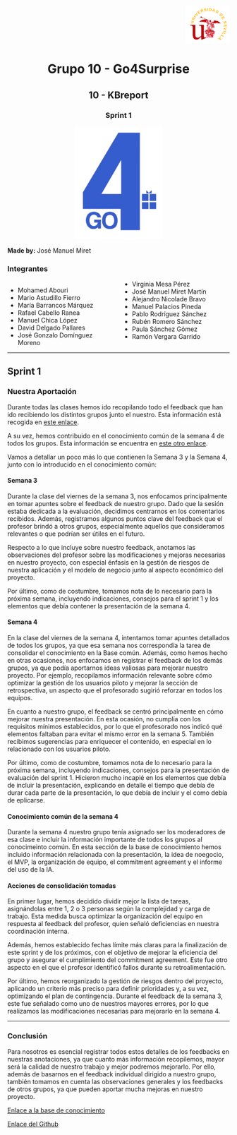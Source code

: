 
<div align="right">
    <img src="../logo_US.png" alt="Go4Surprise Logo" width="100">
</div>
<div align="center">

# Grupo 10 - Go4Surprise

## 10 - KBreport

### Sprint 1

<img src="../logo_Go4Surprise.png" alt="Go4Surprise Logo" width="200">

</div>

**Made by:** José Manuel Miret


### Integrantes
<div style="columns: 2; -webkit-columns: 2; -moz-columns: 2;">

- Mohamed Abouri  
- Mario Astudillo Fierro  
- María Barrancos Márquez  
- Rafael Cabello Ranea  
- Manuel Chica López  
- David Delgado Pallares  
- José Gonzalo Domínguez Moreno  
- Virginia Mesa Pérez  
- José Manuel Miret Martín  
- Alejandro Nicolade Bravo  
- Manuel Palacios Pineda  
- Pablo Rodríguez Sánchez  
- Rubén Romero Sánchez  
- Paula Sánchez Gómez  
- Ramón Vergara Garrido  

</div>

---

## **Sprint 1**

### **Nuestra Aportación**

Durante todas las clases hemos ido recopilando todo el feedback que han ido recibiendo los distintos grupos junto el nuestro. Esta información está recogida en [este enlace](https://bcc2425.vercel.app/docs/grupos-tarde/Grupo%2010).

A su vez, hemos contribuido en el conocimiento común de la semana 4 de todos los grupos. Esta información se encuentra en [este otro enlace](https://bcc2425.vercel.app/docs/category/conocimiento-com%C3%BAn).

Vamos a detallar un poco más lo que contienen la Semana 3 y la Semana 4, junto con lo introducido en el conocimiento común:

#### **Semana 3**
Durante la clase del viernes de la semana 3, nos enfocamos principalmente en tomar apuntes sobre el feedback de nuestro grupo. Dado que la sesión estaba dedicada a la evaluación, decidimos centrarnos en los comentarios recibidos. Además, registramos algunos puntos clave del feedback que el profesor brindó a otros grupos, especialmente aquellos que consideramos relevantes o que podrían ser útiles en el futuro.

Respecto a lo que incluye sobre nuestro feedback, anotamos las observaciones del profesor sobre las modificaciones y mejoras necesarias en nuestro proyecto, con especial énfasis en la gestión de riesgos de nuestra aplicación y el modelo de negocio junto al aspecto económico del proyecto.

Por último, como de costumbre, tomamos nota de lo necesario para la próxima semana, incluyendo indicaciones, consejos para el sprint 1 y los elementos que debía contener la presentación de la semana 4.


#### **Semana 4**
En la clase del viernes de la semana 4, intentamos tomar apuntes detallados de todos los grupos, ya que esa semana nos correspondía la tarea de consolidar el conocimiento en la Base común. Además, como hemos hecho en otras ocasiones, nos enfocamos en registrar el feedback de los demás grupos, ya que podía aportarnos ideas valiosas para mejorar nuestro proyecto. Por ejemplo, recopilamos información relevante sobre cómo optimizar la gestión de los usuarios piloto y mejorar la sección de retrospectiva, un aspecto que el profesorado sugirió reforzar en todos los equipos.

En cuanto a nuestro grupo, el feedback se centró principalmente en cómo mejorar nuestra presentación. En esta ocasión, no cumplía con los requisitos mínimos establecidos, por lo que el profesorado nos indicó qué elementos faltaban para evitar el mismo error en la semana 5. También recibimos sugerencias para enriquecer el contenido, en especial en lo relacionado con los usuarios piloto.

Por último, como de costumbre, tomamos nota de lo necesario para la próxima semana, incluyendo indicaciones, consejos para la presentación de evaluación del sprint 1. Hicieron mucho incapié en los elementos que debía de incluir la presentación, explicando en detalle el tiempo que debía de durar cada parte de la presentación, lo que debía de incluir y el como debía de eplicarse.


#### **Conocimiento común de la semana 4**
Durante la semana 4 nuestro grupo tenía asignado ser los moderadores de esa clase e incluir la información importante de todos los grupos al conocimeinto común. En esta sección de la base de conocimiento hemos incluido información relacionada con la presentación, la idea de noegocio, el MVP, la organización de equipo, el commitment agreement y el informe del uso de la IA.


#### **Acciones de consolidación tomadas**
En primer lugar, hemos decidido dividir mejor la lista de tareas, asignándolas entre 1, 2 o 3 personas según la complejidad y carga de trabajo. Esta medida busca optimizar la organización del equipo en respuesta al feedback del profesor, quien señaló deficiencias en nuestra coordinación interna.

Además, hemos establecido fechas límite más claras para la finalización de este sprint y de los próximos, con el objetivo de mejorar la eficiencia del grupo y asegurar el cumplimiento del commitment agreement. Este fue otro aspecto en el que el profesor identificó fallos durante su retroalimentación.

Por último, hemos reorganizado la gestión de riesgos dentro del proyecto, aplicando un criterio más preciso para definir prioridades y, a su vez, optimizando el plan de contingencia. Durante el feedback de la semana 3, este fue señalado como uno de nuestros mayores errores, por lo que realizamos las modificaciones necesarias para mejorarlo en la semana 4.


---

### **Conclusión**
Para nosotros es esencial registrar todos estos detalles de los feedbacks en nuestras anotaciones, ya que cuanto más información recopilemos, mayor será la calidad de nuestro trabajo y mejor podremos mejorarlo. Por ello, además de basarnos en el feedback individual dirigido a nuestro grupo, también tomamos en cuenta las observaciones generales y los feedbacks de otros grupos, ya que pueden aportar mucha mejoras en nuestro proyecto.


[Enlace a la base de conocimiento](https://bcc2425.vercel.app/docs/grupos-tarde/Grupo%2010)

[Enlace del Github](https://github.com/ISPP-2425/BCC)